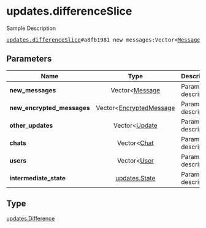 # updates.differenceSlice

Sample Description

<pre>
<a href="../constructor/updates.differenceSlice.md">updates.differenceSlice</a>#a8fb1981 new_messages:Vector&lt;<a href="../type/Message.md">Message</a>&gt; new_encrypted_messages:Vector&lt;<a href="../type/EncryptedMessage.md">EncryptedMessage</a>&gt; other_updates:Vector&lt;<a href="../type/Update.md">Update</a>&gt; chats:Vector&lt;<a href="../type/Chat.md">Chat</a>&gt; users:Vector&lt;<a href="../type/User.md">User</a>&gt; intermediate_state:<a href="../type/updates.State.md">updates.State</a> = <a href="../type/updates.Difference.md">updates.Difference</a>;
</pre>

## Parameters

| Name | Type | Description |
|------|:----:|-------------|
| **new_messages** | Vector<[Message](../type/Message.md) | Param description |
| **new_encrypted_messages** | Vector<[EncryptedMessage](../type/EncryptedMessage.md) | Param description |
| **other_updates** | Vector<[Update](../type/Update.md) | Param description |
| **chats** | Vector<[Chat](../type/Chat.md) | Param description |
| **users** | Vector<[User](../type/User.md) | Param description |
| **intermediate_state** | [updates.State](../type/updates.State.md) | Param description |

## Type

[updates.Difference](../type/updates.Difference.md)
